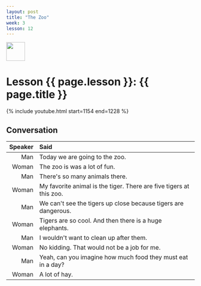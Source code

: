 ```yaml
---
layout: post
title: "The Zoo"
week: 3
lesson: 12
---
```


<a href="/"><img src="/assets/logo.svg" width="50"></a>
  
# Lesson {{ page.lesson }}: {{ page.title }}

{% include youtube.html start=1154 end=1228 %}

## Conversation

Speaker | Said
---: | :---
Man | Today we are going to the zoo.
Woman | The zoo is was a lot of fun.
Man | There's so many animals there.
Woman | My favorite animal is the tiger. There are five tigers at this zoo.
Man | We can't see the tigers up close because tigers are dangerous.
Woman | Tigers are so cool. And then there is a huge elephants.
Man | I wouldn't want to clean up after them.
Woman | No kidding. That would not be a job for me.
Man | Yeah, can you imagine how much food they must eat in a day?
Woman | A lot of hay.
